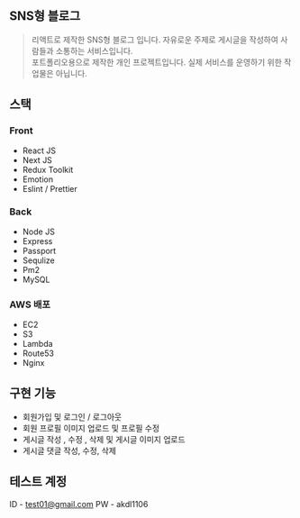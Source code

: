 ## SNS형 블로그
>리액트로 제작한 SNS형 블로그 입니다. 자유로운 주제로 게시글을 작성하여 사람들과 소통하는 서비스입니다.  
포트폴리오용으로 제작한 개인 프로젝트입니다. 실제 서비스를 운영하기 위한 작업물은 아닙니다.

## 스택

### Front
- React JS
- Next JS
- Redux Toolkit
- Emotion
- Eslint / Prettier

### Back
- Node JS
- Express
- Passport
- Sequlize
- Pm2
- MySQL

### AWS 배포
- EC2
- S3
- Lambda
- Route53
- Nginx

## 구현 기능
- 회원가입 및 로그인 / 로그아웃
- 회원 프로필 이미지 업로드 및 프로필 수정
- 게시글 작성 , 수정 , 삭제 및 게시글 이미지 업로드
- 게시글 댓글 작성, 수정, 삭제

## 테스트 계정
ID - test01@gmail.com
PW - akdl1106

